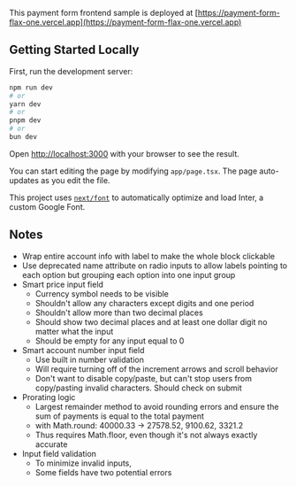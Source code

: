 This payment form frontend sample is deployed at [https://payment-form-flax-one.vercel.app](https://payment-form-flax-one.vercel.app)

## Getting Started Locally

First, run the development server:

```bash
npm run dev
# or
yarn dev
# or
pnpm dev
# or
bun dev
```

Open [http://localhost:3000](http://localhost:3000) with your browser to see the result.

You can start editing the page by modifying `app/page.tsx`. The page auto-updates as you edit the file.

This project uses [`next/font`](https://nextjs.org/docs/basic-features/font-optimization) to automatically optimize and load Inter, a custom Google Font.

## Notes

- Wrap entire account info with label to make the whole block clickable
- Use deprecated name attribute on radio inputs to allow labels pointing to each option but grouping each option into one input group
- Smart price input field
  - Currency symbol needs to be visible
  - Shouldn't allow any characters except digits and one period
  - Shouldn't allow more than two decimal places
  - Should show two decimal places and at least one dollar digit no matter what the input
  - Should be empty for any input equal to 0
- Smart account number input field
  - Use built in number validation
  - Will require turning off of the increment arrows and scroll behavior
  - Don't want to disable copy/paste, but can't stop users from copy/pasting invalid characters. Should check on submit
- Prorating logic
  - Largest remainder method to avoid rounding errors and ensure the sum of payments is equal to the total payment
  - with Math.round: 40000.33 -> 27578.52, 9100.62, 3321.2
  - Thus requires Math.floor, even though it's not always exactly accurate
- Input field validation
  - To minimize invalid inputs,
  - Some fields have two potential errors
